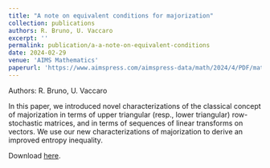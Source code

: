```yaml
---
title: "A note on equivalent conditions for majorization"
collection: publications
authors: R. Bruno, U. Vaccaro
excerpt: ''
permalink: publication/a-a-note-on-equivalent-conditions
date: 2024-02-29
venue: 'AIMS Mathematics'
paperurl: 'https://www.aimspress.com/aimspress-data/math/2024/4/PDF/math-09-04-419.pdf'
---
```


Authors: R. Bruno, U. Vaccaro

In this paper, we introduced novel characterizations of the classical concept of majorization
in terms of upper triangular (resp., lower triangular) row-stochastic matrices, and in terms of sequences
of linear transforms on vectors. We use our new characterizations of majorization to derive an improved
entropy inequality.

Download [here](https://www.aimspress.com/aimspress-data/math/2024/4/PDF/math-09-04-419.pdf).
